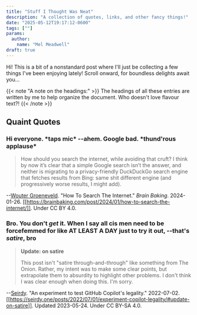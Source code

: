 ```yaml
---
title: "Stuff I Thought Was Neat"
description: "A collection of quotes, links, and other fancy things!"
date: "2025-05-12T19:17:12-0600"
tags: [""]
params:
  author:
    name: "Mel Meadwell"
draft: true
---
```


Hi!
This is a bit of a nonstandard post where I'll just be collecting a few things I've been enjoying lately!
Scroll onward, for boundless delights await you...

{{< note "A note on the headings:" >}}
  The headings of all these entries are written by me to help organize the document.
  Who doesn't love flavour text?!
{{< /note >}}

## Quaint Quotes

### Hi everyone. \*taps mic\* --ahem. Google bad. \*thund'rous applause\*

> How should you search the internet, while avoiding that cruft?
> I think by now it’s clear that a simple Google search isn’t the answer,
> and neither is migrating to a privacy-friendly DuckDuckGo search engine that fetches results from Bing:
> same shit different engine (and progressively worse results, I might add).

--[Wouter Groeneveld](https://brainbaking.com/about). "How To Search The Internet." _Brain Baking_. 2024-01-26. [[https://brainbaking.com/post/2024/01/how-to-search-the-internet/]]. Under CC BY 4.0.

### Bro. You don't _get_ it. When I say all cis men need to be forcefemmed for like AT LEAST A DAY just to try it out, --that's _satire_, bro

> **Update: on satire**
> 
> This post isn't "satire through-and-through" like something from The Onion.
> Rather, my intent was to make some clear points, but extrapolate them to absurdity to highlight other problems.
> I don't think I was clear enough when doing this.
> I'm sorry.

--[Seirdy](https://seirdy.one). "An experiment to test GitHub Copilot's legality." 2022-07-02. [[https://seirdy.one/posts/2022/07/01/experiment-copilot-legality/#update-on-satire]]. Updated 2023-05-24. Under CC BY-SA 4.0.
